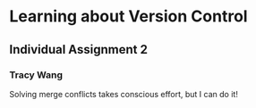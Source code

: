 # Learning about Version Control
## Individual Assignment 2
### Tracy Wang

Solving merge conflicts takes conscious effort, but I can do it!